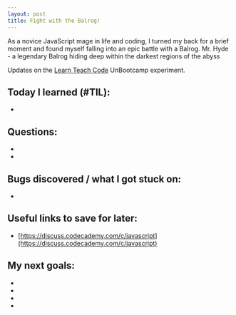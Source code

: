 ```yaml
---
layout: post
title: Fight with the Balrog!
---
```

As a novice JavaScript mage in life and coding, I turned my back for a brief moment and found myself falling into an epic battle with a Balrog.  Mr. Hyde - a legendary Balrog hiding deep within the darkest regions of the abyss

Updates on the [Learn Teach Code](http://learnteachcode.org/) UnBootcamp experiment.

## Today I learned (#TIL):

-

## Questions:

-
-

## Bugs discovered / what I got stuck on:

-


## Useful links to save for later:

- [https://discuss.codecademy.com/c/javascript](https://discuss.codecademy.com/c/javascript)


## My next goals:

-
-
-
-
